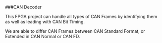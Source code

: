 ###CAN Decoder

This FPGA project can handle all types of CAN Frames by identifying them as well as leading with CAN Bit Timing.

We are able to differ CAN Frames between CAN Standard Format, or Extended in CAN Normal or CAN FD.
